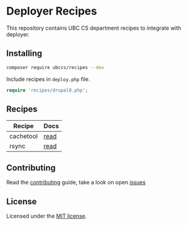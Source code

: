 # Deployer Recipes

This repository contains UBC CS department recipes to integrate with deployer.

## Installing

~~~sh
composer require ubccs/recipes --dev
~~~

Include recipes in `deploy.php` file.

```php
require 'recipes/drupal8.php';
```

## Recipes

| Recipe     | Docs
| ------     | ----
| cachetool  | [read](docs/cachetool.md)
| rsync      | [read](docs/rsync.md)


## Contributing

Read the [contributing](https://github.com/deployphp/ubccpsc/blob/master/CONTRIBUTING.md) guide, take a look on open [issues](https://github.com/ubccpsc/recipes/issues)

## License

Licensed under the [MIT license](https://github.com/ubccpsc/recipes/blob/master/LICENSE).
